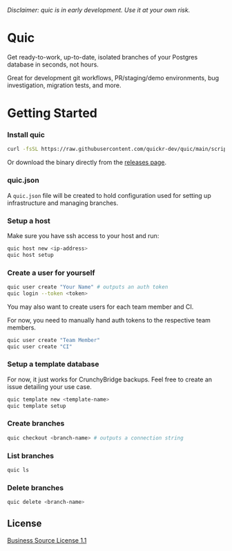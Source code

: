 _Disclaimer: quic is in early development. Use it at your own risk._

# Quic
Get ready-to-work, up-to-date, isolated branches of your Postgres database in seconds, not hours.

Great for development git workflows, PR/staging/demo environments, bug investigation, migration tests, and more.

# Getting Started

### Install quic
```sh
curl -fsSL https://raw.githubusercontent.com/quickr-dev/quic/main/scripts/install.sh | bash
```

Or download the binary directly from the [releases page](https://github.com/quickr-dev/quic/releases).

### quic.json
A `quic.json` file will be created to hold configuration used for setting up infrastructure and managing branches.

### Setup a host
Make sure you have ssh access to your host and run:

```sh
quic host new <ip-address>
quic host setup
```

### Create a user for yourself
```sh
quic user create "Your Name" # outputs an auth token
quic login --token <token>
```

You may also want to create users for each team member and CI.

For now, you need to manually hand auth tokens to the respective team members.

```sh
quic user create "Team Member"
quic user create "CI"
```

### Setup a template database
For now, it just works for CrunchyBridge backups. Feel free to create an issue detailing your use case.

```sh
quic template new <template-name>
quic template setup
```

### Create branches
```sh
quic checkout <branch-name> # outputs a connection string
```

### List branches
```sh
quic ls
```

### Delete branches
```sh
quic delete <branch-name>
```

## License
[Business Source License 1.1](./LICENSE)
